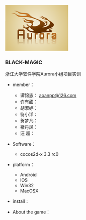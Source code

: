 ![](./logo-sm.png)
### BLACK-MAGIC
浙江大学软件学院Aurora小组项目实训

* member：
	* 谭锦志： aoanpp@126.com
	* 许有甜：
	* 胡淑婷：
	* 符小洋：
	* 贺梦凡：
	* 褚丹凤：
	* 汪 超：
* Software：
	* cocos2d-x 3.3 rc0
* platform：
	* Android
	* IOS
	* Win32
	* MacOSX
* install：

* About the game：
